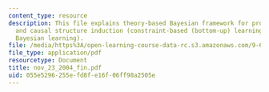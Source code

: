 ```yaml
---
content_type: resource
description: This file explains theory-based Bayesian framework for property induction
  and causal structure induction (constraint-based (bottom-up) learning, and teory-based
  Bayesian learning).
file: /media/https%3A/open-learning-course-data-rc.s3.amazonaws.com/9-66j-computational-cognitive-science-fall-2004/055e5296255efd8fe16f06ff98a2505e_nov_23_2004_fin.pdf
file_type: application/pdf
resourcetype: Document
title: nov_23_2004_fin.pdf
uid: 055e5296-255e-fd8f-e16f-06ff98a2505e
---
```

